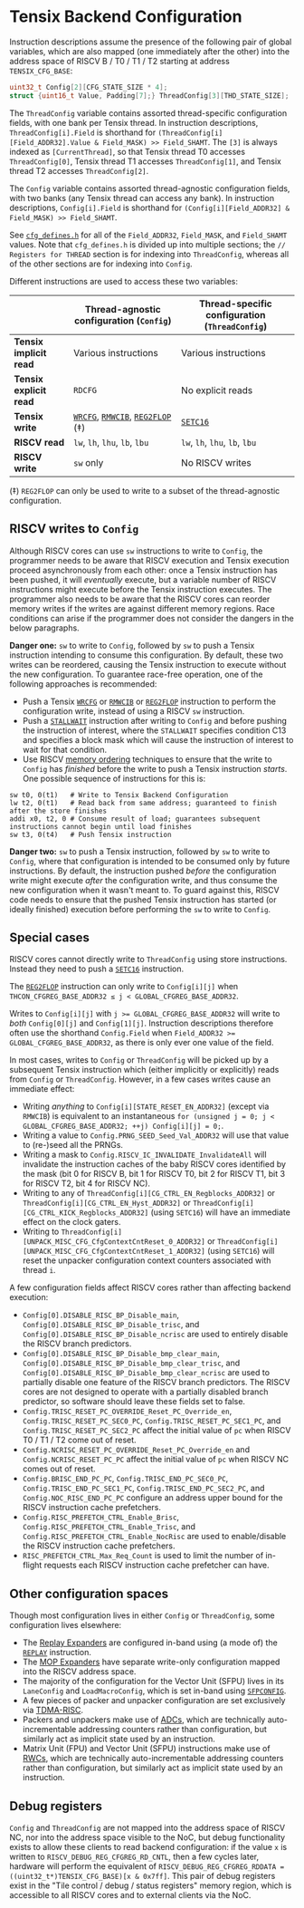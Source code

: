 # Tensix Backend Configuration

Instruction descriptions assume the presence of the following pair of global variables, which are also mapped (one immediately after the other) into the address space of RISCV B / T0 / T1 / T2 starting at address `TENSIX_CFG_BASE`:

```c
uint32_t Config[2][CFG_STATE_SIZE * 4];
struct {uint16_t Value, Padding[7];} ThreadConfig[3][THD_STATE_SIZE];
```

The `ThreadConfig` variable contains assorted thread-specific configuration fields, with one bank per Tensix thread. In instruction descriptions, `ThreadConfig[i].Field` is shorthand for `(ThreadConfig[i][Field_ADDR32].Value & Field_MASK) >> Field_SHAMT`. The `[3]` is always indexed as `[CurrentThread]`, so that Tensix thread T0 accesses `ThreadConfig[0]`, Tensix thread T1 accesses `ThreadConfig[1]`, and Tensix thread T2 accesses `ThreadConfig[2]`.

The `Config` variable contains assorted thread-agnostic configuration fields, with two banks (any Tensix thread can access any bank). In instruction descriptions, `Config[i].Field` is shorthand for `(Config[i][Field_ADDR32] & Field_MASK) >> Field_SHAMT`.

See [`cfg_defines.h`](https://github.com/tenstorrent/tt-metal/blob/bc8bf6c8d8533501480d9154777749abe1ed846a/tt_metal/hw/inc/wormhole/wormhole_b0_defines/cfg_defines.h) for all of the `Field_ADDR32`, `Field_MASK`, and `Field_SHAMT` values. Note that `cfg_defines.h` is divided up into multiple sections; the `// Registers for THREAD` section is for indexing into `ThreadConfig`, whereas all of the other sections are for indexing into `Config`.

Different instructions are used to access these two variables:

||Thread-agnostic configuration (`Config`)|Thread-specific configuration (`ThreadConfig`)|
|---|---|---|
|**Tensix implicit read**|Various instructions|Various instructions|
|**Tensix explicit read**|`RDCFG`|No explicit reads|
|**Tensix write**|[`WRCFG`](WRCFG.md), [`RMWCIB`](RMWCIB.md), [`REG2FLOP`](REG2FLOP_Configuration.md) (‡)|[`SETC16`](SETC16.md)|
|**RISCV read**|`lw`, `lh`, `lhu`, `lb`, `lbu`|`lw`, `lh`, `lhu`, `lb`, `lbu`|
|**RISCV write**|`sw` only|No RISCV writes|

(‡) `REG2FLOP` can only be used to write to a subset of the thread-agnostic configuration.

## RISCV writes to `Config`

Although RISCV cores can use `sw` instructions to write to `Config`, the programmer needs to be aware that RISCV execution and Tensix execution proceed asynchronously from each other: once a Tensix instruction has been pushed, it will _eventually_ execute, but a variable number of RISCV instructions might execute before the Tensix instruction executes. The programmer also needs to be aware that the RISCV cores can reorder memory writes if the writes are against different memory regions. Race conditions can arise if the programmer does not consider the dangers in the below paragraphs.

**Danger one:** `sw` to write to `Config`, followed by `sw` to push a Tensix instruction intending to consume this configuration. By default, these two writes can be reordered, causing the Tensix instruction to execute without the new configuration. To guarantee race-free operation, one of the following approaches is recommended:
* Push a Tensix [`WRCFG`](WRCFG.md) or [`RMWCIB`](RMWCIB.md) or [`REG2FLOP`](REG2FLOP_Configuration.md) instruction to perform the configuration write, instead of using a RISCV `sw` instruction.
* Push a [`STALLWAIT`](STALLWAIT.md) instruction after writing to `Config` and before pushing the instruction of interest, where the `STALLWAIT` specifies condition C13 and specifies a block mask which will cause the instruction of interest to wait for that condition.
* Use RISCV [memory ordering](../BabyRISCV/MemoryOrdering.md) techniques to ensure that the write to `Config` has _finished_ before the write to push a Tensix instruction _starts_. One possible sequence of instructions for this is:
```
sw t0, 0(t1)   # Write to Tensix Backend Configuration
lw t2, 0(t1)   # Read back from same address; guaranteed to finish after the store finishes
addi x0, t2, 0 # Consume result of load; guarantees subsequent instructions cannot begin until load finishes
sw t3, 0(t4)   # Push Tensix instruction
```

**Danger two:** `sw` to push a Tensix instruction, followed by `sw` to write to `Config`, where that configuration is intended to be consumed only by future instructions. By default, the instruction pushed _before_ the configuration write might execute _after_ the configuration write, and thus consume the new configuration when it wasn't meant to. To guard against this, RISCV code needs to ensure that the pushed Tensix instruction has started (or ideally finished) execution before performing the `sw` to write to `Config`.

## Special cases

RISCV cores cannot directly write to `ThreadConfig` using store instructions. Instead they need to push a [`SETC16`](SETC16.md) instruction.

The [`REG2FLOP`](REG2FLOP_Configuration.md) instruction can only write to `Config[i][j]` when `THCON_CFGREG_BASE_ADDR32 ≤ j < GLOBAL_CFGREG_BASE_ADDR32`.

Writes to `Config[i][j]` with `j >= GLOBAL_CFGREG_BASE_ADDR32` will write to _both_ `Config[0][j]` and `Config[1][j]`. Instruction descriptions therefore often use the shorthand `Config.Field` when `Field_ADDR32 >= GLOBAL_CFGREG_BASE_ADDR32`, as there is only ever one value of the field.

In most cases, writes to `Config` or `ThreadConfig` will be picked up by a subsequent Tensix instruction which (either implicitly or explicitly) reads from `Config` or `ThreadConfig`. However, in a few cases writes cause an immediate effect:
  * Writing _anything_ to `Config[i][STATE_RESET_EN_ADDR32]` (except via `RMWCIB`) is equivalent to an instantaneous `for (unsigned j = 0; j < GLOBAL_CFGREG_BASE_ADDR32; ++j) Config[i][j] = 0;`.
  * Writing a value to `Config.PRNG_SEED_Seed_Val_ADDR32` will use that value to (re-)seed all the PRNGs.
  * Writing a mask to `Config.RISCV_IC_INVALIDATE_InvalidateAll` will invalidate the instruction caches of the baby RISCV cores identified by the mask (bit 0 for RISCV B, bit 1 for RISCV T0, bit 2 for RISCV T1, bit 3 for RISCV T2, bit 4 for RISCV NC).
  * Writing to any of `ThreadConfig[i][CG_CTRL_EN_Regblocks_ADDR32]` or `ThreadConfig[i][CG_CTRL_EN_Hyst_ADDR32]` or `ThreadConfig[i][CG_CTRL_KICK_Regblocks_ADDR32]` (using `SETC16`) will have an immediate effect on the clock gaters.
  * Writing to `ThreadConfig[i][UNPACK_MISC_CFG_CfgContextCntReset_0_ADDR32]` or `ThreadConfig[i][UNPACK_MISC_CFG_CfgContextCntReset_1_ADDR32]` (using `SETC16`) will reset the unpacker configuration context counters associated with thread `i`.

A few configuration fields affect RISCV cores rather than affecting backend execution:
  * `Config[0].DISABLE_RISC_BP_Disable_main`, `Config[0].DISABLE_RISC_BP_Disable_trisc`, and `Config[0].DISABLE_RISC_BP_Disable_ncrisc` are used to entirely disable the RISCV branch predictors.
  * `Config[0].DISABLE_RISC_BP_Disable_bmp_clear_main`, `Config[0].DISABLE_RISC_BP_Disable_bmp_clear_trisc`, and `Config[0].DISABLE_RISC_BP_Disable_bmp_clear_ncrisc` are used to partially disable one feature of the RISCV branch predictors. The RISCV cores are not designed to operate with a partially disabled branch predictor, so software should leave these fields set to false.
  * `Config.TRISC_RESET_PC_OVERRIDE_Reset_PC_Override_en`, `Config.TRISC_RESET_PC_SEC0_PC`, `Config.TRISC_RESET_PC_SEC1_PC`, and `Config.TRISC_RESET_PC_SEC2_PC` affect the initial value of `pc` when RISCV T0 / T1 / T2 come out of reset.
  * `Config.NCRISC_RESET_PC_OVERRIDE_Reset_PC_Override_en` and `Config.NCRISC_RESET_PC_PC` affect the initial value of `pc` when RISCV NC comes out of reset.
  * `Config.BRISC_END_PC_PC`, `Config.TRISC_END_PC_SEC0_PC`, `Config.TRISC_END_PC_SEC1_PC`, `Config.TRISC_END_PC_SEC2_PC`, and `Config.NOC_RISC_END_PC_PC` configure an address upper bound for the RISCV instruction cache prefetchers.
  * `Config.RISC_PREFETCH_CTRL_Enable_Brisc`, `Config.RISC_PREFETCH_CTRL_Enable_Trisc`, and `Config.RISC_PREFETCH_CTRL_Enable_NocRisc` are used to enable/disable the RISCV instruction cache prefetchers.
  * `RISC_PREFETCH_CTRL_Max_Req_Count` is used to limit the number of in-flight requests each RISCV instruction cache prefetcher can have.

## Other configuration spaces

Though most configuration lives in either `Config` or `ThreadConfig`, some configuration lives elsewhere:
* The [Replay Expanders](REPLAY.md) are configured in-band using (a mode of) the [`REPLAY`](REPLAY.md) instruction.
* The [MOP Expanders](MOPExpander.md) have separate write-only configuration mapped into the RISCV address space.
* The majority of the configuration for the Vector Unit (SFPU) lives in its `LaneConfig` and `LoadMacroConfig`, which is set in-band using [`SFPCONFIG`](SFPCONFIG.md).
* A few pieces of packer and unpacker configuration are set exclusively via [TDMA-RISC](../TDMA-RISC.md).
* Packers and unpackers make use of [ADCs](ADCs.md), which are technically auto-incrementable addressing counters rather than configuration, but similarly act as implicit state used by an instruction.
* Matrix Unit (FPU) and Vector Unit (SFPU) instructions make use of [RWCs](RWCs.md), which are technically auto-incrementable addressing counters rather than configuration, but similarly act as implicit state used by an instruction.

## Debug registers

`Config` and `ThreadConfig` are not mapped into the address space of RISCV NC, nor into the address space visible to the NoC, but debug functionality exists to allow these clients to read backend configuration: if the value `x` is written to `RISCV_DEBUG_REG_CFGREG_RD_CNTL`, then a few cycles later, hardware will perform the equivalent of `RISCV_DEBUG_REG_CFGREG_RDDATA = ((uint32_t*)TENSIX_CFG_BASE)[x & 0x7ff]`. This pair of debug registers exist in the "Tile control / debug / status registers" memory region, which is accessible to all RISCV cores and to external clients via the NoC.
